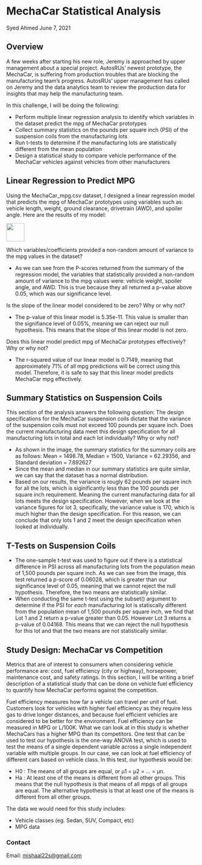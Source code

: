 # MechaCar Statistical Analysis 

Syed Ahmed 
June 7, 2021

## Overview 

A few weeks after starting his new role, Jeremy is approached by upper management about a special project. AutosRUs’ newest prototype, the MechaCar, is suffering from production troubles that are blocking the manufacturing team’s progress. AutosRUs’ upper management has called on Jeremy and the data analytics team to review the production data for insights that may help the manufacturing team.

In this challenge, I will be doing the following: 
- Perform multiple linear regression analysis to identify which variables in the dataset predict the mpg of MechaCar prototypes
- Collect summary statistics on the pounds per square inch (PSI) of the suspension coils from the manufacturing lots
- Run t-tests to determine if the manufacturing lots are statistically different from the mean population
- Design a statistical study to compare vehicle performance of the MechaCar vehicles against vehicles from other manufacturers

## Linear Regression to Predict MPG 

Using the MechaCar_mpg.csv dataset, I designed a linear regression model that predicts the mpg of MechaCar prototypes using variables such as: vehicle length, weight, ground clearance, drivetrain (AWD), and spoiler angle. Here are the results of my model: 

<img src="https://github.com/ahmed17777/MechaCar_Statistical_Analysis-/tree/main/img/1.png" width="48">

Which variables/coefficients provided a non-random amount of variance to the mpg values in the dataset?
- As we can see from the P-scores returned from the summary of the regression model, the variables that statistically provided a non-random amount of variance to the mpg values were: vehicle weight, spoiler angle, and AWD. This is true because they all returned a p-value above 0.05, which was our significance level. 

Is the slope of the linear model considered to be zero? Why or why not?
- The p-value of this linear model is 5.35e-11. This value is smaller than the signifiance level of 0.05%, meaning we can reject our null hypothesis. This means that the slope of this linear model is not zero. 

Does this linear model predict mpg of MechaCar prototypes effectively? Why or why not?
- The r-squared value of our linear model is 0.7149, meaning that approximately 71% of all mpg predictions will be correct using this model. Therefore, it is safe to say that this linear model predicts MechaCar mpg effectively. 

## Summary Statistics on Suspension Coils 

This section of the analysis answers the following question: The design specifications for the MechaCar suspension coils dictate that the variance of the suspension coils must not exceed 100 pounds per square inch. Does the current manufacturing data meet this design specification for all manufacturing lots in total and each lot individually? Why or why not?

- As shown in the image, the summary statistics for the summary coils are as follows: Mean = 1498.78, Median = 1500, Variance = 62.29356, and Standard deviation = 7.892627
- Since the mean and median in our summary statistics are quite similar, we can say that the dataset has a normal distribution. 
- Based on our results, the variance is rougly 62 pounds per square inch for all the lots, which is siginificantly less than the 100 pounds per square inch requirement. Meaning the current manufacturing data for all lots meets the design specification. However, when we look at the variance figures for lot 3, specifically, the variance value is 170, which is much higher than the design specification. For this reason, we can conclude that only lots 1 and 2 meet the design specification when looked at individually. 

## T-Tests on Suspension Coils 

- The one-sample t-test was used to figure out if there is a statistical difference in PSI across all manufacturing lots from the population mean of 1,500 pounds per square inch. As we can see from the image, this test returned a p-score of 0.06028, which is greater than our significance level of 0.05, meaning that we cannot reject the null hypothesis. Therefore, the two means are statistically similar. 
- When conducting the same t-test using the subset() argument to determine if the PSI for *each* manufacturing lot is statiscally different from the population mean of 1,500 pounds per square inch, we find that Lot 1 and 2 return a p-value greater than 0.05. However Lot 3 returns a p-value of 0.04168. This means that we can reject the null hypothesis for this lot and that the two means are not statistically similar. 

## Study Design: MechaCar vs Competition 

Metrics that are of interest to consumers when considering vehicle performance are: cost, fuel efficiency (city or highway), horsepower, maintenance cost, and safety ratings. In this section, I will be writing a brief description of a statistical study that can be done on vehicle fuel efficiency to quantify how MechaCar performs against the competition. 

Fuel efficiency measures how far a vehicle can travel per unit of fuel. Customers look for vehicles with higher fuel efficiency as they require less gas to drive longer distances, and because fuel efficient vehicles are considered to be better for the environment. Fuel efficiency can be measured in MPG or L/100K. What we can look at in this study is whether MechaCars has a higher MPG than its competitors. One test that can be used to test our hypothesis is the one-way ANOVA test, which is used to test the means of a single dependent variable across a single independent variable with multiple groups. In our case, we can look at fuel efficiency of different cars based on vehicle class. In this test, our hypothesis would be: 
- H0 : The means of all groups are equal, or µ1 = µ2 = … = µn.
- Ha : At least one of the means is different from all other groups.
This means that the null hypothesis is that means of all mpgs of all groups are equal. The alternative hypothesis is that at least one of the means is different from all other groups.

The data we would need for this study includes: 
- Vehicle classes (eg. Sedan, SUV, Compact, etc)
- MPG data 


### Contact 
Email: mishaal22s@gmail.com 

